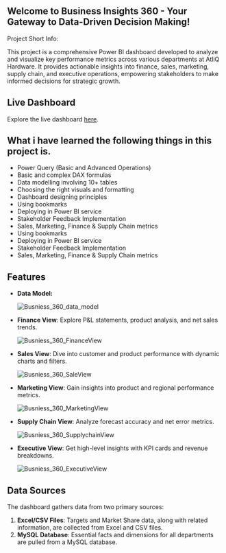 ## Welcome to Business Insights 360 - Your Gateway to Data-Driven Decision Making!

Project Short Info: 

This project is a comprehensive Power BI dashboard developed to analyze and visualize key performance metrics across various departments at AtliQ Hardware. It provides actionable insights into finance, sales, marketing, supply chain, and executive operations, empowering stakeholders to make informed decisions for strategic growth.

## Live Dashboard

Explore the live dashboard [here](https://app.powerbi.com/links/RRGLulytp6?ctid=c6e549b3-5f45-4032-aae9-d4244dc5b2c4&pbi_source=linkShare&bookmarkGuid=ddaaf0db-bba8-413b-b35b-e963ce6e73cd).

## What i have learned the following things in this project is.

- Power Query (Basic and Advanced Operations)
- Basic and complex DAX formulas
- Data modelling involving 10+ tables
- Choosing the right visuals and formatting
- Dashboard designing principles
- Using bookmarks
- Deploying in Power BI service
- Stakeholder Feedback Implementation
- Sales, Marketing, Finance & Supply Chain metrics
- Using bookmarks
- Deploying in Power BI service
- Stakeholder Feedback Implementation
- Sales, Marketing, Finance & Supply Chain metrics

## Features

- **Data Model:**

  ![Busniess_360_data_model](https://github.com/user-attachments/assets/9feda087-73b6-476b-ae41-ea4617ef3dee)


- **Finance View**: Explore P&L statements, product analysis, and net sales trends.

  ![Busniess_360_FinanceView](https://github.com/user-attachments/assets/3f8cab46-fce4-4251-b547-51b45c1a2237)


- **Sales View**: Dive into customer and product performance with dynamic charts and filters.

  ![Busniess_360_SaleView](https://github.com/user-attachments/assets/73e9caed-eaf3-431d-888d-b5f1e7bede8b)


- **Marketing View**: Gain insights into product and regional performance metrics.

  ![Busniess_360_MarketingView](https://github.com/user-attachments/assets/00a1487a-1cf6-4bf3-b1d9-3e23eefd309a)


- **Supply Chain View**: Analyze forecast accuracy and net error metrics.

  ![Busniess_360_SupplychainView](https://github.com/user-attachments/assets/db07d091-2729-455c-9b42-d9defa9c8908)


- **Executive View**: Get high-level insights with KPI cards and revenue breakdowns.

  ![Busniess_360_ExecutiveView](https://github.com/user-attachments/assets/87ae6d9a-7439-44f9-914d-b323c7835259)


## Data Sources

The dashboard gathers data from two primary sources:

1. **Excel/CSV Files**: Targets and Market Share data, along with related information, are collected from Excel and CSV files.
2. **MySQL Database**: Essential facts and dimensions for all departments are pulled from a MySQL database.



   

